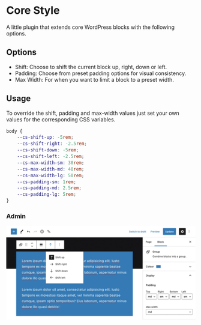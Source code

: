 # Core Style

A little plugin that extends core WordPress blocks with the following options.

## Options
- Shift: Choose to shift the current block up, right, down or left.
- Padding: Choose from preset padding options for visual consistency.
- Max Width: For when you want to limit a block to a preset width.

## Usage
To override the shift, padding and max-width values just set your own values for the corresponding CSS variables.

```css
body {
    --cs-shift-up: -5rem;
    --cs-shift-right: -2.5rem;
    --cs-shift-down: -5rem;
    --cs-shift-left: -2.5rem;
    --cs-max-width-sm: 30rem;
    --cs-max-width-md: 40rem;
    --cs-max-width-lg: 50rem;
    --cs-padding-sm: 1rem;
    --cs-padding-md: 2.5rem;
    --cs-padding-lg: 5rem;
}
```

### Admin
![screenshot](screenshot.jpg)

